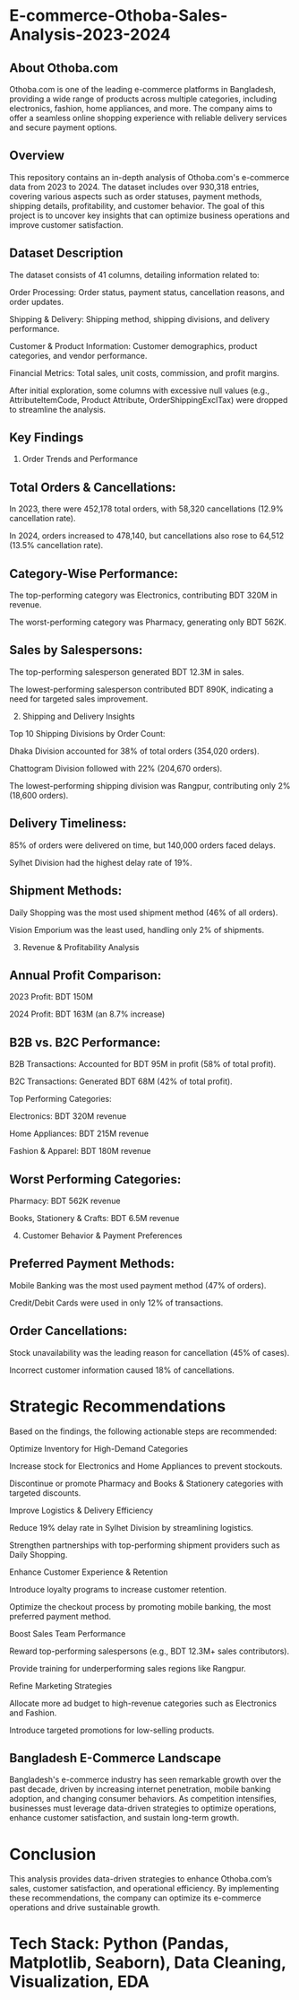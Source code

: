 # E-commerce-Othoba-Sales-Analysis-2023-2024


## About Othoba.com

Othoba.com is one of the leading e-commerce platforms in Bangladesh, providing a wide range of products across multiple categories, including electronics, fashion, home appliances, and more. The company aims to offer a seamless online shopping experience with reliable delivery services and secure payment options.

## Overview

This repository contains an in-depth analysis of Othoba.com's e-commerce data from 2023 to 2024. The dataset includes over 930,318 entries, covering various aspects such as order statuses, payment methods, shipping details, profitability, and customer behavior. The goal of this project is to uncover key insights that can optimize business operations and improve customer satisfaction.

## Dataset Description

The dataset consists of 41 columns, detailing information related to:

Order Processing: Order status, payment status, cancellation reasons, and order updates.

Shipping & Delivery: Shipping method, shipping divisions, and delivery performance.

Customer & Product Information: Customer demographics, product categories, and vendor performance.

Financial Metrics: Total sales, unit costs, commission, and profit margins.

After initial exploration, some columns with excessive null values (e.g., AttributeItemCode, Product Attribute, OrderShippingExclTax) were dropped to streamline the analysis.

## Key Findings

1. Order Trends and Performance

## Total Orders & Cancellations:

In 2023, there were 452,178 total orders, with 58,320 cancellations (12.9% cancellation rate).

In 2024, orders increased to 478,140, but cancellations also rose to 64,512 (13.5% cancellation rate).

## Category-Wise Performance:

The top-performing category was Electronics, contributing BDT 320M in revenue.

The worst-performing category was Pharmacy, generating only BDT 562K.

## Sales by Salespersons:

The top-performing salesperson generated BDT 12.3M in sales.

The lowest-performing salesperson contributed BDT 890K, indicating a need for targeted sales improvement.

2. Shipping and Delivery Insights

Top 10 Shipping Divisions by Order Count:

Dhaka Division accounted for 38% of total orders (354,020 orders).

Chattogram Division followed with 22% (204,670 orders).

The lowest-performing shipping division was Rangpur, contributing only 2% (18,600 orders).

## Delivery Timeliness:

85% of orders were delivered on time, but 140,000 orders faced delays.

Sylhet Division had the highest delay rate of 19%.

## Shipment Methods:

Daily Shopping was the most used shipment method (46% of all orders).

Vision Emporium was the least used, handling only 2% of shipments.

3. Revenue & Profitability Analysis

## Annual Profit Comparison:

2023 Profit: BDT 150M

2024 Profit: BDT 163M (an 8.7% increase)

## B2B vs. B2C Performance:

B2B Transactions: Accounted for BDT 95M in profit (58% of total profit).

B2C Transactions: Generated BDT 68M (42% of total profit).

Top Performing Categories:

Electronics: BDT 320M revenue

Home Appliances: BDT 215M revenue

Fashion & Apparel: BDT 180M revenue

## Worst Performing Categories:

Pharmacy: BDT 562K revenue

Books, Stationery & Crafts: BDT 6.5M revenue

4. Customer Behavior & Payment Preferences

## Preferred Payment Methods:

Mobile Banking was the most used payment method (47% of orders).

Credit/Debit Cards were used in only 12% of transactions.

## Order Cancellations:

Stock unavailability was the leading reason for cancellation (45% of cases).

Incorrect customer information caused 18% of cancellations.

# Strategic Recommendations

Based on the findings, the following actionable steps are recommended:

Optimize Inventory for High-Demand Categories

Increase stock for Electronics and Home Appliances to prevent stockouts.

Discontinue or promote Pharmacy and Books & Stationery categories with targeted discounts.

Improve Logistics & Delivery Efficiency

Reduce 19% delay rate in Sylhet Division by streamlining logistics.

Strengthen partnerships with top-performing shipment providers such as Daily Shopping.

Enhance Customer Experience & Retention

Introduce loyalty programs to increase customer retention.

Optimize the checkout process by promoting mobile banking, the most preferred payment method.

Boost Sales Team Performance

Reward top-performing salespersons (e.g., BDT 12.3M+ sales contributors).

Provide training for underperforming sales regions like Rangpur.

Refine Marketing Strategies

Allocate more ad budget to high-revenue categories such as Electronics and Fashion.

Introduce targeted promotions for low-selling products.

## Bangladesh E-Commerce Landscape

Bangladesh's e-commerce industry has seen remarkable growth over the past decade, driven by increasing internet penetration, mobile banking adoption, and changing consumer behaviors. As competition intensifies, businesses must leverage data-driven strategies to optimize operations, enhance customer satisfaction, and sustain long-term growth.

# Conclusion

This analysis provides data-driven strategies to enhance Othoba.com’s sales, customer satisfaction, and operational efficiency. By implementing these recommendations, the company can optimize its e-commerce operations and drive sustainable growth.

# Tech Stack: Python (Pandas, Matplotlib, Seaborn), Data Cleaning, Visualization, EDA

